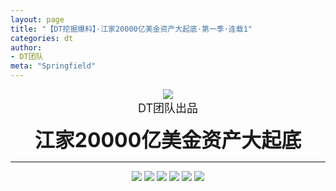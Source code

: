 ```yaml
---
layout: page
title: "【DT挖掘爆料】·江家20000亿美金资产大起底·第一季·连载1"
categories: dt
author:
- DT团队
meta: "Springfield"
---
```


<center>
    <img src="../../../../image/dt/logo.png"/>
</center>

<center>
    <font size=4>
        DT团队出品
    </font>
</center>
    
**<center><font size=6>江家20000亿美金资产大起底</font></center>**
    
<hr>

<center>
    <img src="../../../../image/dt/hama_1_1.jpg"/>
    <img src="../../../../image/dt/hama_1_2.jpg"/>
    <img src="../../../../image/dt/hama_1_3.jpg"/>
    <img src="../../../../image/dt/hama_1_4.jpg"/>
    <img src="../../../../image/dt/hama_1_5.jpg"/>
    <img src="../../../../image/dt/hama_1_6.jpg"/>
</center>
